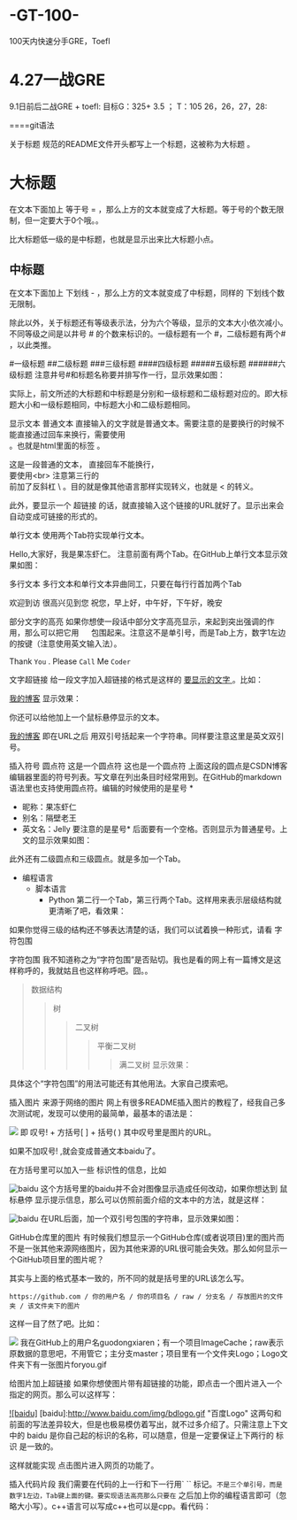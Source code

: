 # -GT-100-
100天内快速分手GRE，Toefl

# 4.27一战GRE

9.1日前后二战GRE + toefl: 目标G：325+ 3.5 ； T：105 26，26，27，28:



====git语法

关于标题
规范的README文件开头都写上一个标题，这被称为大标题 。

大标题
====
在文本下面加上 等于号 = ，那么上方的文本就变成了大标题。等于号的个数无限制，但一定要大于0个哦。。

比大标题低一级的是中标题，也就是显示出来比大标题小点。

中标题
-------
在文本下面加上 下划线 - ，那么上方的文本就变成了中标题，同样的 下划线个数无限制。

除此以外，关于标题还有等级表示法，分为六个等级，显示的文本大小依次减小。不同等级之间是以井号  #  的个数来标识的。一级标题有一个 #，二级标题有两个# ，以此类推。 

#一级标题
##二级标题
###三级标题
####四级标题
#####五级标题
######六级标题
注意井号#和标题名称要并排写作一行，显示效果如图：

 

实际上，前文所述的大标题和中标题是分别和一级标题和二级标题对应的。即大标题大小和一级标题相同，中标题大小和二级标题相同。 

显示文本
普通文本 
直接输入的文字就是普通文本。需要注意的是要换行的时候不能直接通过回车来换行，需要使用<br>。也就是html里面的标签 。

这是一段普通的文本，
直接回车不能换行，<br>
要使用\<br>
注意第三行的<br>前加了反斜杠 \ 。目的就是像其他语言那样实现转义，也就是 <  的转义。 

此外，要显示一个 超链接 的话，就直接输入这个链接的URL就好了。显示出来会自动变成可链接的形式的。 

单行文本
使用两个Tab符实现单行文本。

Hello,大家好，我是果冻虾仁。
注意前面有两个Tab。在GitHub上单行文本显示效果如图：

多行文本
多行文本和单行文本异曲同工，只要在每行行首加两个Tab

欢迎到访
    很高兴见到您
    祝您，早上好，中午好，下午好，晚安


部分文字的高亮
如果你想使一段话中部分文字高亮显示，来起到突出强调的作用，那么可以把它用 `  ` 包围起来。注意这不是单引号，而是Tab上方，数字1左边的按键（注意使用英文输入法）。

Thank `You` . Please `Call` Me `Coder`

 文字超链接
给一段文字加入超链接的格式是这样的 [ 要显示的文字 ]( 链接的地址 )。比如：

[我的博客](http://blog.csdn.net/guodongxiaren)
显示效果： 
 

你还可以给他加上一个鼠标悬停显示的文本。

[我的博客](http://blog.csdn.net/guodongxiaren "悬停显示")
即在URL之后 用双引号括起来一个字符串。同样要注意这里是英文双引号。 

插入符号
圆点符
这是一个圆点符
这也是一个圆点符
上面这段的圆点是CSDN博客编辑器里面的符号列表。写文章在列出条目时经常用到。在GitHub的markdown语法里也支持使用圆点符。编辑的时候使用的是星号 *

* 昵称：果冻虾仁
* 别名：隔壁老王
* 英文名：Jelly
要注意的是星号* 后面要有一个空格。否则显示为普通星号。上文的显示效果如图： 

 

此外还有二级圆点和三级圆点。就是多加一个Tab。

* 编程语言
    * 脚本语言
        * Python
第二行一个Tab，第三行两个Tab。这样用来表示层级结构就更清晰了吧，看效果：

 

如果你觉得三级的结构还不够表达清楚的话，我们可以试着换一种形式，请看 字符包围

字符包围
我不知道称之为“字符包围”是否贴切。我也是看的网上有一篇博文是这样称呼的，我就姑且也这样称呼吧。囧。。

>数据结构
>>树
>>>二叉树
>>>>平衡二叉树
>>>>>满二叉树
显示效果： 
 

具体这个“字符包围”的用法可能还有其他用法。大家自己摸索吧。 

插入图片
来源于网络的图片 
网上有很多README插入图片的教程了，经我自己多次测试呢，发现可以使用的最简单，最基本的语法是：

![](http://www.baidu.com/img/bdlogo.gif)
即 叹号! + 方括号[ ] + 括号( ) 其中叹号里是图片的URL。

如果不加叹号! ,就会变成普通文本baidu了。 

在方括号里可以加入一些 标识性的信息，比如

![baidu](http://www.baidu.com/img/bdlogo.gif)
这个方括号里的baidu并不会对图像显示造成任何改动，如果你想达到 鼠标悬停 显示提示信息，那么可以仿照前面介绍的文本中的方法，就是这样：

![baidu](http://www.baidu.com/img/bdlogo.gif "百度logo")
在URL后面，加一个双引号包围的字符串，显示效果如图： 



GitHub仓库里的图片
有时候我们想显示一个GitHub仓库(或者说项目)里的图片而不是一张其他来源网络图片，因为其他来源的URL很可能会失效。那么如何显示一个GitHub项目里的图片呢？

其实与上面的格式基本一致的，所不同的就是括号里的URL该怎么写。

    https://github.com / 你的用户名 / 你的项目名 / raw / 分支名 / 存放图片的文件夹 / 该文件夹下的图片

这样一目了然了吧。比如：

![](https://github.com/guodongxiaren/ImageCache/raw/master/Logo/foryou.gif)
我在GitHub上的用户名guodongxiaren；有一个项目ImageCache；raw表示原数据的意思吧，不用管它；主分支master；项目里有一个文件夹Logo；Logo文件夹下有一张图片foryou.gif 

给图片加上超链接
如果你想使图片带有超链接的功能，即点击一个图片进入一个指定的网页。那么可以这样写：

[![baidu]](http://baidu.com)
[baidu]:http://www.baidu.com/img/bdlogo.gif "百度Logo"
这两句和前面的写法差异较大，但是也极易模仿着写出，就不过多介绍了。只需注意上下文中的 baidu 是你自己起的标识的名称，可以随意，但是一定要保证上下两行的 标识 是一致的。

这样就能实现 点击图片进入网页的功能了。 

插入代码片段
我们需要在代码的上一行和下一行用` `` 标记。``` 不是三个单引号，而是数字1左边，Tab键上面的键。要实现语法高亮那么只要在 ``` 之后加上你的编程语言即可（忽略大小写）。c++语言可以写成c++也可以是cpp。看代码：
